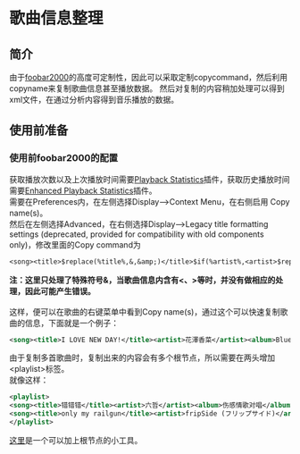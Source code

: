 # 歌曲信息整理
## 简介
由于[foobar2000](https://www.foobar2000.org/)的高度可定制性，因此可以采取定制copycommand，然后利用copyname来复制歌曲信息甚至播放数据。
然后对复制的内容稍加处理可以得到xml文件，在通过分析内容得到音乐播放的数据。
## 使用前准备
### 使用前foobar2000的配置
获取播放次数以及上次播放时间需要[Playback Statistics](https://www.foobar2000.org/components/view/foo_playcount)插件，获取历史播放时间需要[Enhanced Playback Statistics](https://www.foobar2000.org/components/view/foo_enhanced_playcount)插件。  
需要在Preferences内，在左侧选择Display-->Context Menu，在右侧启用 Copy name(s)。   
然后在左侧选择Advanced，在右侧选择Display-->Legacy title formatting settings (deprecated, provided for compatibility with old components only)，修改里面的Copy command为   
```txt
<song><title>$replace(%title%,&,&amp;)</title>$if(%artist%,<artist>$replace(%artist%,&,&amp;)</artist>,)$if(%track artist%,<trackartist>$replace(%track artist%,&,&amp;)</trackartist>,)$if(%album%,<album>$replace(%album%,&,&amp;)</album>,)$if(%album artist%,<albumartist>$replace(%album artist%,&,&amp;)</albumartist>,)$if(%date%,<date>%date%</date>,)$if(%discnumber%,<discnumber>%discnumber%</discnumber>,)$if(%tracknumber%,<tracknumber>%tracknumber%</tracknumber>,)<codec>%codec%</codec>$if(%codec_profile%,<codecprofile>%codec_profile%</codecprofile>,)<ext>$ext(%filename_ext%)</ext><bitrate>%bitrate%</bitrate><samplerate>%samplerate%</samplerate><channels>%channels%</channels><length>%length%</length><lengthseconds>%length_seconds%</lengthseconds><playcount>%play_count%</playcount>$if($strcmp(%last_played%,N/A),,<lastplayed>%last_played%</lastplayed>)$if($strcmp(%play_count%,0),,<playedtimes>%played_times%</playedtimes>)</song>
```
**注：这里只处理了特殊符号&，当歌曲信息内含有&lt;、&gt;等时，并没有做相应的处理，因此可能产生错误。**<br/>   
这样，便可以在歌曲的右键菜单中看到Copy name(s)，通过这个可以快速复制歌曲的信息，下面就是一个例子：   
```xml
<song><title>I LOVE NEW DAY!</title><artist>花澤香菜</artist><album>Blue Avenue</album><albumartist>花澤香菜</albumartist><date>2015</date><discnumber>1</discnumber><tracknumber>01</tracknumber><codec>PCM</codec><ext>aif</ext><bitrate>1411</bitrate><samplerate>44100</samplerate><channels>stereo</channels><length>5:37</length><lengthseconds>337</lengthseconds><playcount>5</playcount><lastplayed>2020-01-12 07:52:37</lastplayed><playedtimes>["2020-01-02 16:18:53", "2020-01-02 16:56:35", "2020-01-10 17:52:21", "2020-01-11 08:47:02", "2020-01-12 07:52:37"]</playedtimes></song>
```
由于复制多首歌曲时，复制出来的内容会有多个根节点，所以需要在两头增加&lt;playlist&gt;标签。   
就像这样：
```xml
<playlist>
<song><title>错错错</title><artist>六哲</artist><album>伤感情歌对唱</album><albumartist>六哲</albumartist><discnumber>1</discnumber><tracknumber>01</tracknumber><codec>FLAC</codec><ext>flac</ext><bitrate>921</bitrate><samplerate>44100</samplerate><channels>stereo</channels><length>4:49</length><lengthseconds>289</lengthseconds><playcount>5</playcount><lastplayed>2020-01-16 08:13:07</lastplayed><playedtimes>["2020-01-02 15:11:11", "2020-01-05 19:25:29", "2020-01-12 18:20:33", "2020-01-14 17:48:29", "2020-01-16 08:13:07"]</playedtimes></song>
<song><title>only my railgun</title><artist>fripSide (フリップサイド)</artist><album>Only My Railgun (とある科学の超电磁炮OP)</album><albumartist>fripSide (フリップサイド)</albumartist><discnumber>1</discnumber><tracknumber>01</tracknumber><codec>FLAC</codec><ext>flac</ext><bitrate>1174</bitrate><samplerate>44100</samplerate><channels>stereo</channels><length>4:17</length><lengthseconds>257</lengthseconds><playcount>3</playcount><lastplayed>2020-01-16 10:35:08</lastplayed><playedtimes>["2020-01-12 16:28:43", "2020-01-13 14:45:26", "2020-01-16 10:35:08"]</playedtimes></song>
</playlist>
```
[这里](https://kanahanazawa.com/tools/foobarxml/)是一个可以加上根节点的小工具。
